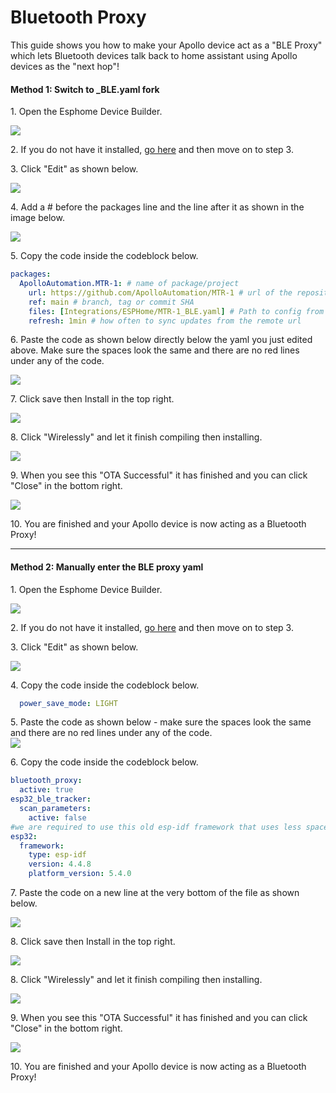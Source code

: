 # Bluetooth Proxy

This guide shows you how to make your Apollo device act as a "BLE Proxy" which lets Bluetooth devices talk back to home assistant using Apollo devices as the "next hop"!

#### Method 1: Switch to \_BLE.yaml fork

1\. Open the Esphome Device Builder.

![](../../../assets/bluetooth-proxy-tutorial-1.png)

2\. If you do not have it installed, [go here](https://esphome.io/guides/getting_started_hassio.html#installing-esphome-device-compiler "Install Esphome Device Builder.") and then move on to step 3.

3\. Click "Edit" as shown below.

![](../../../assets/bluetooth-proxy-tutorial-2.png)

4\. Add a \# before the packages line and the line after it as shown in the image below.

![](../../../assets/bluetooth-proxy-tutorial-10.png)

5\. Copy the code inside the codeblock below.

```yaml
packages:
  ApolloAutomation.MTR-1: # name of package/project
    url: https://github.com/ApolloAutomation/MTR-1 # url of the repository
    ref: main # branch, tag or commit SHA
    files: [Integrations/ESPHome/MTR-1_BLE.yaml] # Path to config from base repo URL
    refresh: 1min # how often to sync updates from the remote url
```

6\. Paste the code as shown below directly below the yaml you just edited above. Make sure the spaces look the same and there are no red lines under any of the code.

![](../../../assets/bluetooth-proxy-tutorial-9.png)

7\. Click save then Install in the top right.

![](../../../assets/bluetooth-proxy-tutorial-11.png)

8\. Click "Wirelessly" and let it finish compiling then installing.

![](../../../assets/bluetooth-proxy-tutorial-6.png)

9\. When you see this "OTA Successful" it has finished and you can click "Close" in the bottom right.

![](../../../assets/bluetooth-proxy-tutorial-7.png)

10\. You are finished and your Apollo device is now acting as a Bluetooth Proxy!

---

#### Method 2: Manually enter the BLE proxy yaml

1\. Open the Esphome Device Builder.

![](../../../assets/bluetooth-proxy-tutorial-1.png)

2\. If you do not have it installed, [go here](https://esphome.io/guides/getting_started_hassio.html#installing-esphome-device-compiler "Install Esphome Device Builder.") and then move on to step 3.

3\. Click "Edit" as shown below.

![](../../../assets/bluetooth-proxy-tutorial-2.png)

4\. Copy the code inside the codeblock below.

```yaml
  power_save_mode: LIGHT
```

5\. Paste the code as shown below - make sure the spaces look the same and there are no red lines under any of the code.<br>![](../../../assets/bluetooth-proxy-tutorial-5.png)

6\. Copy the code inside the codeblock below.

```yaml
bluetooth_proxy:
  active: true
esp32_ble_tracker:
  scan_parameters:
    active: false
#we are required to use this old esp-idf framework that uses less space
esp32:
  framework:
    type: esp-idf
    version: 4.4.8
    platform_version: 5.4.0
```

7\. Paste the code on a new line at the very bottom of the file as shown below.

![](../../../assets/bluetooth-proxy-tutorial-7-1.png)

8\. Click save then Install in the top right.

![](../../../assets/bluetooth-proxy-tutorial-8.png)

8\. Click "Wirelessly" and let it finish compiling then installing.

![](../../../assets/bluetooth-proxy-tutorial-6.png)

9\. When you see this "OTA Successful" it has finished and you can click "Close" in the bottom right.

![](../../../assets/bluetooth-proxy-tutorial-7.png)

10\. You are finished and your Apollo device is now acting as a Bluetooth Proxy!